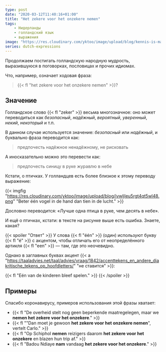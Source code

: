 ```yaml
---
type: post
date: "2020-03-12T11:40:16+01:00"
title: "Het zekere voor het onzekere nemen"
tags:
    - Нидерланды
    - голландский язык
    - выражения
image: "https://res.cloudinary.com/yktoo/image/upload/blog/kennis-is-macht.jpg"
series: dutch-expressions
---
```


Продолжаем постигать голландскую народную мудрость, выразившуюся в поговорках, пословицах и прочих идиомах.

Что, например, означает ходовая фраза:

> {{< fl "het zekere voor het onzekere nemen" >}}?

<!--more-->

## Значение

Голландское слово {{< fl "zeker" >}} весьма многозначное: оно может переводиться как *безопасный*, *надёжный*, *вероятный*, *уверенный*, *некий*, *некоторый* и т.п.

В данном случае используется значение: *безопасный* или *надёжный*, и буквально фраза переводится как:

> предпочесть надёжное ненадёжному, не рисковать

А иносказательно можно это перевести как:

> предпочесть синицу в руке журавлю в небе

Кстати, о птичках. У голландцев есть более близкое к этому переводу выражение:

{{< imgfig "https://res.cloudinary.com/yktoo/image/upload/blog/jvwljleu5rgt4qt5wl48.png" "Beter één vogel in de hand dan tien in de lucht." >}}

Дословно переводится: «Лучше одна птица в руке, чем десять в небе».

И ещё о птичках, кстати: в тексте на рисунке выше есть ошибка. Знаете, какая?

{{< spoiler "Ответ" >}}
У слова {{< fl "één" >}} (один) используют букву {{< fl "é" >}} с акцентом, чтобы отличать его от неопределённого артикля {{< fl "een" >}} — там, где это неочевидно.

Однако в заглавных буквах акцент {{< a "https://taaladvies.net/taal/advies/vraag/1842/accenttekens_en_andere_diakritische_tekens_op_hoofdletters/" "не ставится" >}}:

{{< fl "Eén van de kinderen bleef spelen." >}}
{{< /spoiler >}}

## Примеры

Спасибо коронавирусу, примеров использования этой фразы хватает:

* {{< fl "De overheid stelt nog geen beperkende maatregelegen, maar we **nemen het zekere voor het onzekere**." >}}
* {{< fl "\"Dan moet je gewoon **het zekere voor het onzekere nemen**\", vertelt Carlo." >}}
* {{< fl "Op Schiphol **nemen** reizigers daarom **het zekere voor het onzekere** en blazen hun trip af." >}}
* {{< fl "Badou Ndiaye **nam** vandaag **het zekere voor het onzekere**." >}}
